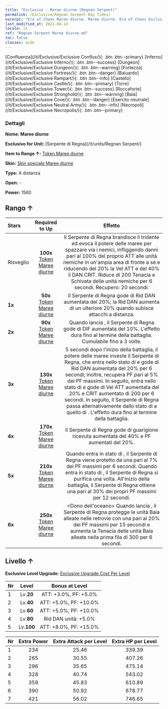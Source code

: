 ```yaml
---
title: "Esclusivo - Maree diurne (Regnan Serpent)"
permalink: /Exclusive/Regnan Serpent Day Tides/
excerpt: "Era of Chaos Maree diurne. Maree diurne. Era of Chaos Esclusivo Maree diurne. Serpente di Regna Esclusivo."
last_modified_at: 2021-04-14
locale: it
ref: "Regnan Serpent Maree diurne.md"
toc: false
classes: wide
---
```

 [Confluenza](/it/Exclusive/Exclusive Conflux/){: .btn .btn--primary} [Inferno](/it/Exclusive/Exclusive Inferno/){: .btn .btn--success} [Dungeon](/it/Exclusive/Exclusive Dungeon/){: .btn .btn--warning} [Fortezza](/it/Exclusive/Exclusive Fortress/){: .btn .btn--danger} [Baluardo](/it/Exclusive/Exclusive Rampart/){: .btn .btn--info} [Castello](/it/Exclusive/Exclusive Castle/){: .btn .btn--primary} [Torre](/it/Exclusive/Exclusive Tower/){: .btn .btn--success} [Roccaforte](/it/Exclusive/Exclusive Stronghold/){: .btn .btn--warning} [Baia](/it/Exclusive/Exclusive Cove/){: .btn .btn--danger} [Esercito neutrale](/it/Exclusive/Exclusive Neutral Army/){: .btn .btn--info} [Necropoli](/it/Exclusive/Exclusive Necropolis/){: .btn .btn--primary} 

### Dettagli
 **Nome: Maree diurne** 

 **Esclusivo for Unit:** [Serpente di Regna](/it/units/Regnan Serpent/) 

 **Item to Rango ↑:** [Token Maree diurne](/it/Items/con_1003/)

 **Skin:** [Skin speciale Maree diurne](/it/Items/con_671/)

 **Type:** A distanza

 **Open:** -

 **Power:** 1560

## Rango ↑

  |     Stars    |  Required to Up | Effetto |
  |:-------------|:---------------:|:---------------:|
  |  Risveglio  | **100x** [Token Maree diurne](/it/Items/con_1003/) | <Torrente senza fine> Il Serpente di Regna brandisce il tridente ed evoca il potere delle maree per spazzare via i nemici, infliggendo danni pari al 100% del proprio ATT alle unità nemiche in un'ampia area di fronte a sé e riducendo del 20% la Vel ATT e del 40% il DAN CRIT. Riduce di 200 Tenacia e Schivata delle unità nemiche <rallentate> per 6 secondi. Recupero: 20 secondi. |
  | **1x** <i class="fas fa-star"/> | **50x** [Token Maree diurne](/it/Items/con_1003/) | Il Serpente di Regna gode di Rid DAN aumentata del 20%; la Rid DAN aumenta di un ulteriore 20% quando subisce attacchi a distanza. |
  | **2x** <i class="fas fa-star"/> | **90x** [Token Maree diurne](/it/Items/con_1003/) | Quando lancia <Torrente senza fine>, il Serpente di Regna gode di DIF aumentata del 10%. L'effetto dura fino al termine della battaglia. Cumulabile fino a 3 volte. |
  | **3x** <i class="fas fa-star"/> | **130x** [Token Maree diurne](/it/Items/con_1003/) | 5 secondi dopo l'inizio della battaglia, il potere delle maree investe il Serpente di Regna, che entra nello stato di <Alta marea> e gode di Rid DAN aumentata del 20% per 6 secondi; inoltre, recupera PF pari al 5% dei PF massimi. In seguito, entra nello stato di <Marea notturna> e gode di Vel ATT aumentata del 20% e CRIT aumentato di 200 per 6 secondi. In seguito, il Serpente di Regna passa alternativamente dallo stato di <Alta marea> a quello di <Marea notturna>. L'effetto dura fino al termine della battaglia. |
  | **4x** <i class="fas fa-star"/> | **170x** [Token Maree diurne](/it/Items/con_1003/) | Il Serpente di Regna gode di guarigione ricevuta aumentata del 40% e PF aumentati del 20%. |
  | **5x** <i class="fas fa-star"/> | **210x** [Token Maree diurne](/it/Items/con_1003/) | Quando entra in stato di <Alta marea>, il Serpente di Regna viene protetto da una <bolla> pari al 7% dei PF massimi per 6 secondi. Quando entra in stato di <Marea notturna>, il Serpente di Regna si purifica una volta. All'inizio della battaglia, il Serpente di Regna ottiene una <bolla> pari al 30% dei propri PF massimi per 12 secondi. |
  | **6x** <i class="fas fa-star"/> | **250x** [Token Maree diurne](/it/Items/con_1003/) | <Dono dell'oceano> Quando lancia <Torrente senza fine>, il Serpente di Regna protegge le unità Baia alleate nelle retrovie con una <bolla> pari al 20% dei PF massimi per 15 secondi e aumenta la Tenacia delle unità Baia alleate nella prima fila di 300 per 6 secondi. |


## Livello ↑
 **Esclusivo Level Upgrade:** [Exclusive Upgrade Cost Per Level](/Exclusive/ExclusiveUpgradeCostPerLevel/)

  |  Nr  |   Level  | Bonus at Level |
  |:-----|:--------:|:--------------:|
  | 1 | Lv.**20** | ATT: +3.0%, PF: +5.0% |
  | 2 | Lv.**40** | ATT: +5.0%, PF: +10.0% |
  | 3 | Lv.**60** | ATT: +5.0%, PF: +10.0% |
  | 4 | Lv.**80** | Rid DAN unità: +5.0% |
  | 5 | Lv.**100** | ATT: +8.0%, PF: +15.0% |


  |  Nr  |  Extra Power | Extra Attack per Level | Extra HP per Level |
  |:-----|:--------:|:--------:|:--------:|
  | 1 | 234 | 25.46 | 339.39 |
  | 2 | 265 | 30.55 | 407.26 |
  | 3 | 296 | 35.65 | 475.14 |
  | 4 | 328 | 40.74 | 543.02 |
  | 5 | 359 | 45.83 | 610.89 |
  | 6 | 390 | 50.92 | 678.77 |
  | 7 | 421 | 56.02 | 746.65 |


